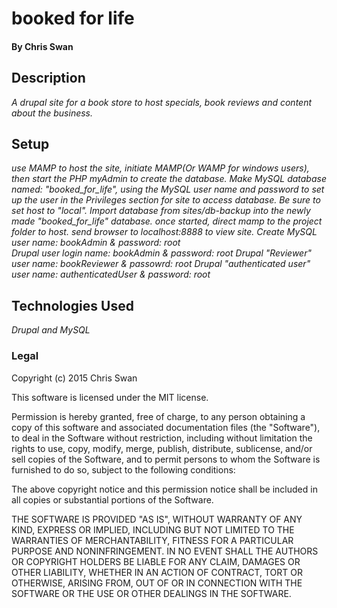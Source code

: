 
# booked for life

#### By Chris Swan

## Description

_A drupal site for a book store to host specials, book reviews and content about the business._

## Setup
_use MAMP to host the site, initiate MAMP(Or WAMP for windows users), then start the PHP myAdmin to create the database._
_Make MySQL database named: "booked_for_life", using the MySQL user name and password to set up the user in the Privileges section for site to access database. Be sure to set host to "local"._
_Import database from sites/db-backup into the newly made "booked_for_life" database._
_once started, direct mamp to the project folder to host._ 
_send browser to localhost:8888 to view site._
_Create MySQL user name: bookAdmin & password: root_  
_Drupal user login name: bookAdmin & password: root_
_Drupal "Reviewer" user name: bookReviewer & passowrd: root_
_Drupal "authenticated user" user name: authenticatedUser & password: root_


## Technologies Used

_Drupal and MySQL_


### Legal



Copyright (c) 2015 Chris Swan

This software is licensed under the MIT license.

Permission is hereby granted, free of charge, to any person obtaining a copy
of this software and associated documentation files (the "Software"), to deal
in the Software without restriction, including without limitation the rights
to use, copy, modify, merge, publish, distribute, sublicense, and/or sell
copies of the Software, and to permit persons to whom the Software is
furnished to do so, subject to the following conditions:

The above copyright notice and this permission notice shall be included in
all copies or substantial portions of the Software.

THE SOFTWARE IS PROVIDED "AS IS", WITHOUT WARRANTY OF ANY KIND, EXPRESS OR
IMPLIED, INCLUDING BUT NOT LIMITED TO THE WARRANTIES OF MERCHANTABILITY,
FITNESS FOR A PARTICULAR PURPOSE AND NONINFRINGEMENT. IN NO EVENT SHALL THE
AUTHORS OR COPYRIGHT HOLDERS BE LIABLE FOR ANY CLAIM, DAMAGES OR OTHER
LIABILITY, WHETHER IN AN ACTION OF CONTRACT, TORT OR OTHERWISE, ARISING FROM,
OUT OF OR IN CONNECTION WITH THE SOFTWARE OR THE USE OR OTHER DEALINGS IN
THE SOFTWARE.
